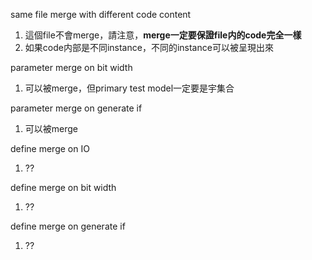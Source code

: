 same file merge with different code content

1. 這個file不會merge，請注意，**merge一定要保證file内的code完全一樣**
2. 如果code内部是不同instance，不同的instance可以被呈現出來

parameter merge on bit width

1. 可以被merge，但primary test model一定要是宇集合

parameter merge on generate if

1. 可以被merge

define merge on IO

1. ??

define merge on bit width

1. ??

define merge on generate if

1. ??
